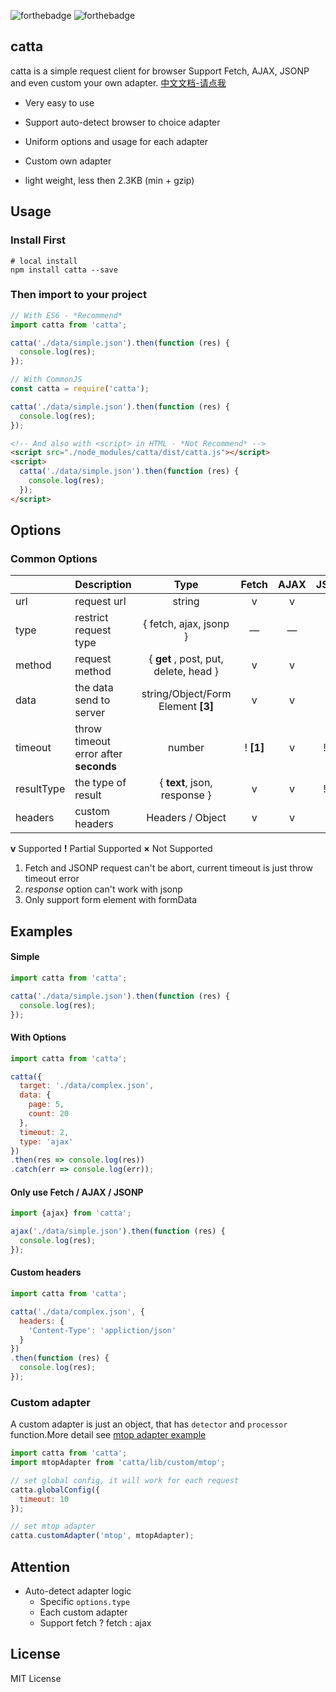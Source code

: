 ![forthebadge](http://forthebadge.com/images/badges/uses-js.svg) ![forthebadge](http://forthebadge.com/images/badges/built-with-love.svg)

## catta
catta is a simple request client for browser
Support Fetch, AJAX, JSONP and even custom your own adapter.
[中文文档-请点我](https://github.com/Joker-Jelly/catta/blob/master/README-zhCN.md)

- Very easy to use

- Support auto-detect browser to choice adapter

- Uniform options and usage for each adapter

- Custom own adapter

- light weight, less then 2.3KB (min + gzip)



## Usage

### Install First

```shell
# local install
npm install catta --save
```



### Then import to your project

```javascript
// With ES6 - *Recommend*
import catta from 'catta';

catta('./data/simple.json').then(function (res) {
  console.log(res);
});
```

```javascript
// With CommonJS
const catta = require('catta');

catta('./data/simple.json').then(function (res) {
  console.log(res);
});
```

```html
<!-- And also with <script> in HTML - *Not Recommend* -->
<script src="./node_modules/catta/dist/catta.js"></script>
<script>
  catta('./data/simple.json').then(function (res) {
    console.log(res);
  });
</script>
```



## Options

### Common Options

|            | Description                           |                 Type                  |   Fetch   | AJAX |   JSONP   |
| ---------- | :------------------------------------ | :-----------------------------------: | :-------: | :--: | :-------: |
| url        | request url                           |                string                 |     v     |  v   |     v     |
| type       | restrict request type                 |        { fetch, ajax, jsonp }         |     —     |  —   |     —     |
| method     | request method                        | { **get** , post, put, delete, head } |     v     |  v   |     x     |
| data       | the data send to server               |  string/Object/Form Element **[3]**   |     v     |  v   |     v     |
| timeout    | throw timeout error after **seconds** |                number                 | ! **[1]** |  v   | ! **[1]** |
| resultType | the type of result                    |     { **text**, json, response }      |     v     |  v   | ! **[2]** |
| headers    | custom headers                        |           Headers / Object            |     v     |  v   |     x     |

**v**  Supported      **!** Partial Supported      **×** Not Supported

1. Fetch and JSONP request can't be abort, current timeout is just throw timeout error
2. *response* option can't work with jsonp
3. Only support form element with formData



## Examples

#### Simple

```javascript
import catta from 'catta';

catta('./data/simple.json').then(function (res) {
  console.log(res);
});
```



#### With Options

```javascript
import catta from 'catta';

catta({
  target: './data/complex.json',
  data: {
    page: 5,
    count: 20
  },
  timeout: 2,
  type: 'ajax'
})
.then(res => console.log(res))
.catch(err => console.log(err));
```



#### Only use Fetch / AJAX / JSONP

```javascript
import {ajax} from 'catta';

ajax('./data/simple.json').then(function (res) {
  console.log(res);
});
```



#### Custom headers

```javascript
import catta from 'catta';

catta('./data/complex.json', {
  headers: {
    'Content-Type': 'appliction/json'
  }
})
.then(function (res) {
  console.log(res);
});
```



### Custom adapter

A custom adapter is just an object, that has `detector` and `processor` function.More detail see [mtop adapter example](https://github.com/Joker-Jelly/catta/blob/master/lib/custom/mtop.js)

```javascript
import catta from 'catta';
import mtopAdapter from 'catta/lib/custom/mtop';

// set global config, it will work for each request
catta.globalConfig({
  timeout: 10
});

// set mtop adapter
catta.customAdapter('mtop', mtopAdapter);
```



## Attention

- Auto-detect adapter logic
  - Specific `options.type`
  - Each custom adapter
  - Support fetch ? fetch : ajax



## License

MIT License
